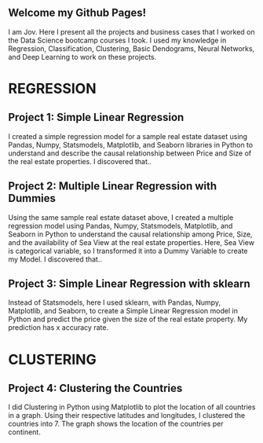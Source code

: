 ## Welcome my Github Pages!

I am Jov. Here I present all the projects and business cases that I worked on the Data Science bootcamp courses I took. 
I used my knowledge in Regression, Classification, Clustering, Basic Dendograms, Neural Networks, and Deep Learning to work on these projects.

# REGRESSION

## Project 1: Simple Linear Regression
I created a simple regression model for a sample real estate dataset using Pandas, Numpy, Statsmodels, Matplotlib, and Seaborn libraries in Python to understand and describe the causal relationship between Price and Size of the real estate properties.
I discovered that..

## Project 2: Multiple Linear Regression with Dummies
Using the same sample real estate dataset above, I created a multiple regression model using Pandas, Numpy, Statsmodels, Matplotlib, and Seaborn in Python to understand the causal relationship among Price, Size, and the availability of Sea View at the real estate properties. Here, Sea View is categorical variable, so I transformed it into a Dummy Variable to create my Model.
I discovered that..

## Project 3: Simple Linear Regression with sklearn
Instead of Statsmodels, here I used sklearn, with Pandas, Numpy, Matplotlib, and Seaborn, to create a Simple Linear Regression model in Python and predict the price given the size of the real estate property.
My prediction has x accuracy rate.


# CLUSTERING

## Project 4: Clustering the Countries
I did Clustering in Python using Matplotlib to plot the location of all countries in a graph. Using their respective latitudes and longitudes, I clustered the countries into 7. The graph shows the location of the countries per continent.

